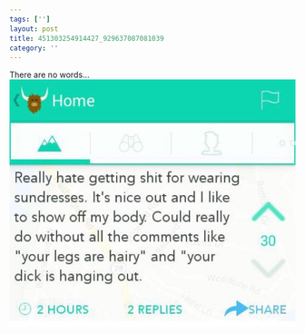 ```yaml
---
tags: ['']
layout: post
title: 451303254914427_929637087081039
category: ''
---
```

There are no words...
![451303254914427_929637087081039](/uploads/2015-3-26-451303254914427_929637087081039.jpg)
